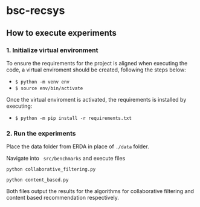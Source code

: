 # bsc-recsys

## How to execute experiments
### 1. Initialize virtual environment
To ensure the requirements for the project is aligned when executing the code, a virtual enviroment should be created, following the steps below: 
* ```$ python -m venv env```
* ```$ source env/bin/activate```

Once the virtual enviroment is activated, the requirements is installed by executing: 
* ```$ python -m pip install -r requirements.txt```
### 2. Run the experiments
Place the data folder from ERDA in place of ```./data``` folder.


Navigate into ``` src/benchmarks``` and execute files 

```python collaborative_filtering.py```

```python content_based.py```

Both files output the results for the algorithms for collaborative filtering and content based recommendation respectively.


